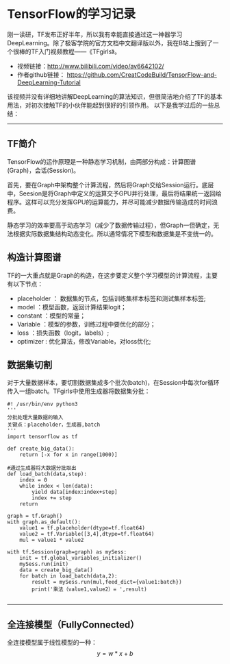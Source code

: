 # TensorFlow的学习记录

刚一读研，TF发布正好半年，所以我有幸能直接通过这一神器学习DeepLearning。除了极客学院的官方文档中文翻译版以外，我在B站上搜到了一个很棒的TF入门视频教程——《TFgirls》。

* 视频链接：<http://www.bilibili.com/video/av6642102/>
* 作者github链接： <https://github.com/CreatCodeBuild/TensorFlow-and-DeepLearning-Tutorial>

该视频并没有详细地讲解DeepLearning的算法知识，但很简洁地介绍了TF的基本用法，对初次接触TF的小伙伴能起到很好的引领作用。
以下是我学过后的一些总结：

---

## TF简介

TensorFlow的运作原理是一种静态学习机制，由两部分构成：计算图谱(Graph)，会话(Session)。

首先，要在Graph中架构整个计算流程，然后将Graph交给Session运行。底层中，Seesion是将Graph中定义的运算交予GPU并行处理，最后将结果统一返回给程序。这样可以充分发挥GPU的运算能力，并尽可能减少数据传输造成的时间浪费。

静态学习的效率要高于动态学习（减少了数据传输过程），但Graph一但确定，无法根据实际数据集结构动态变化。所以通常情况下模型和数据集是不变统一的。

## 构造计算图谱
TF的一大重点就是Graph的构造，在这步要定义整个学习模型的计算流程，主要有以下节点：
* placeholder ： 数据集的节点，包括训练集样本标签和测试集样本标签;
* model ：模型函数，返回计算结果logit；
* constant ：模型的常量；
* Variable ：模型的参数，训练过程中要优化的部分；
* loss ：损失函数（logit，labels）;
* optimizer : 优化算法，修改Variable，对loss优化;

## 数据集切割
对于大量数据样本，要切割数据集成多个批次(batch)，在Session中每次for循环传入一组batch。TFgirls中使用生成器将数据集分批：

```
#! /usr/bin/env python3
'''
分批处理大量数据的输入
关键点：placeholder，生成器,batch
'''
import tensorflow as tf

def create_big_data():
    return [-x for x in range(1000)]

#通过生成器将大数据分批取出
def load_batch(data,step):
    index = 0
    while index < len(data):
        yield data[index:index+step]
        index += step
    return

graph = tf.Graph()
with graph.as_default():
    value1 = tf.placeholder(dtype=tf.float64)
    value2 = tf.Variable([3,4],dtype=tf.float64)
    mul = value1 * value2

with tf.Session(graph=graph) as mySess:
    init = tf.global_variables_initializer()
    mySess.run(init)
    data = create_big_data()
    for batch in load_batch(data,2):
        result = mySess.run(mul,feed_dict={value1:batch})
        print('乘法（value1,value2）= ',result)
    
```

---

## 全连接模型（FullyConnected）
全连接模型属于线性模型的一种：$$y = w * x + b$$
